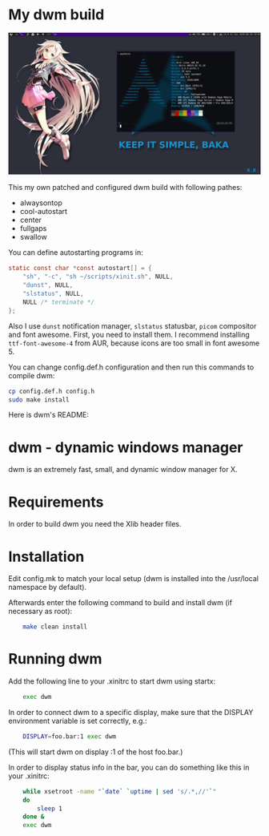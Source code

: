 # My dwm build

![dwm-screen](dwm-screen.png)

This my own patched and configured dwm build with following pathes:

- alwaysontop
- cool-autostart
- center
- fullgaps
- swallow

You can define autostarting programs in:

```c
static const char *const autostart[] = {
    "sh", "-c", "sh ~/scripts/xinit.sh", NULL,
    "dunst", NULL,
    "slstatus", NULL,
    NULL /* terminate */
};
```

Also I use `dunst` notification manager, `slstatus` statusbar, `picom` compositor and font awesome. First, you need to install them. I recommend installing `ttf-font-awesome-4` from AUR, because icons are too small in font awesome 5.

You can change config.def.h configuration and then run this commands to compile dwm:

```bash
cp config.def.h config.h
sudo make install
```

Here is dwm's README:

# dwm - dynamic windows manager

dwm is an extremely fast, small, and dynamic window manager for X.

# Requirements

In order to build dwm you need the Xlib header files.

# Installation

Edit config.mk to match your local setup (dwm is installed into
the /usr/local namespace by default).

Afterwards enter the following command to build and install dwm (if
necessary as root):

```bash
    make clean install
```

# Running dwm

Add the following line to your .xinitrc to start dwm using startx:

```bash
    exec dwm
```

In order to connect dwm to a specific display, make sure that
the DISPLAY environment variable is set correctly, e.g.:

```bash
    DISPLAY=foo.bar:1 exec dwm
```

(This will start dwm on display :1 of the host foo.bar.)

In order to display status info in the bar, you can do something
like this in your .xinitrc:

```bash
    while xsetroot -name "`date` `uptime | sed 's/.*,//'`"
    do
    	sleep 1
    done &
    exec dwm
```
